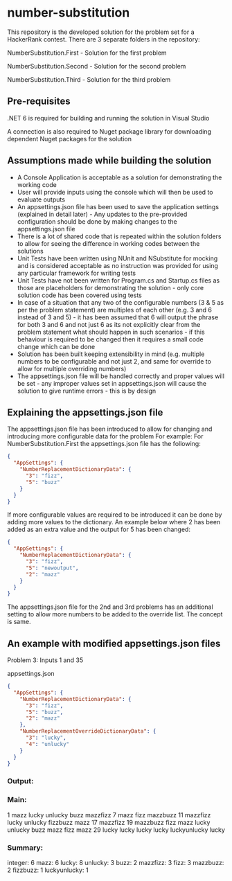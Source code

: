 # number-substitution
This repository is the developed solution for the problem set for a HackerRank contest. There are 3 separate folders in the repository:

NumberSubstitution.First - Solution for the first problem

NumberSubstitution.Second - Solution for the second problem

NumberSubstitution.Third - Solution for the third problem

## Pre-requisites
.NET 6 is required for building and running the solution in Visual Studio

A connection is also required to Nuget package library for downloading dependent Nuget packages for the solution

## Assumptions made while building the solution
- A Console Application is acceptable as a solution for demonstrating the working code
- User will provide inputs using the console which will then be used to evaluate outputs
- An appsettings.json file has been used to save the application settings (explained in detail later) - Any updates to the pre-provided configuration should be done by making changes to the appsettings.json file
- There is a lot of shared code that is repeated within the solution folders to allow for seeing the difference in working codes between the solutions
- Unit Tests have been written using NUnit and NSubstitute for mocking and is considered acceptable as no instruction was provided for using any particular framework for writing tests
- Unit Tests have not been written for Program.cs and Startup.cs files as those are placeholders for demonstrating the solution - only core solution code has been covered using tests
- In case of a situation that any two of the configurable numbers (3 & 5 as per the problem statement) are multiples of each other (e.g. 3 and 6 instead of 3 and 5) - it has been assumed that 6 will output the phrase for both 3 and 6 and not just 6 as its not explicitly clear from the problem statement what should happen in such scenarios - if this behaviour is required to be changed then it requires a small code change which can be done
- Solution has been built keeping extensibility in mind (e.g. multiple numbers to be configurable and not just 2, and same for override to allow for multiple overriding numbers)
- The appsettings.json file will be handled correctly and proper values will be set - any improper values set in appsettings.json will cause the solution to give runtime errors - this is by design

## Explaining the appsettings.json file
The appsettings.json file has been introduced to allow for changing and introducing more configurable data for the problem
For example: For NumberSubstitution.First the appsettings.json file has the following:

```json
{
  "AppSettings": {
    "NumberReplacementDictionaryData": {
      "3": "fizz",
      "5": "buzz"
    }
  }
}
```

If more configurable values are required to be introduced it can be done by adding more values to the dictionary. An example below where 2 has been added as an extra value and the output for 5 has been changed:

```json
{
  "AppSettings": {
    "NumberReplacementDictionaryData": {
      "3": "fizz",
      "5": "newoutput",
      "2": "mazz"
    }
  }
}
```

The appsettings.json file for the 2nd and 3rd problems has an additional setting to allow more numbers to be added to the override list. The concept is same. 

## An example with modified appsettings.json files

Problem 3: Inputs 1 and 35

appsettings.json 

```json
{
  "AppSettings": {
    "NumberReplacementDictionaryData": {
      "3": "fizz",
      "5": "buzz",
      "2": "mazz"
    },
    "NumberReplacementOverrideDictionaryData": {
      "3": "lucky",
      "4": "unlucky"
    }
  }
}
```

### Output:

### Main:

1 mazz lucky unlucky buzz mazzfizz 7 mazz fizz mazzbuzz 11 mazzfizz lucky unlucky fizzbuzz mazz 17 mazzfizz 19 mazzbuzz fizz mazz lucky unlucky buzz mazz fizz mazz 29 lucky lucky lucky lucky luckyunlucky lucky

### Summary:

integer: 6 mazz: 6 lucky: 8 unlucky: 3 buzz: 2 mazzfizz: 3 fizz: 3 mazzbuzz: 2 fizzbuzz: 1 luckyunlucky: 1

